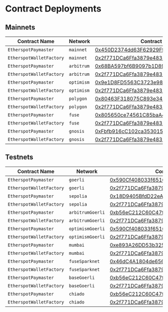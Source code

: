 # Contract Deployments

## Mainnets

| Contract Name | Network | Contract Address | Transaction Hash |  
| --- | --- | --- |  --- |
| `EtherspotPaymaster` | `mainnet` | [0x450D2374dd63F62929Ff8C64B443c17A139B669A](https://etherscan.io/address/0x450D2374dd63F62929Ff8C64B443c17A139B669A) | [0x2ef5ca5029bb5d19409e4b4bc9ccded543c4103dea671f5765eb2797546c6e5f](https://etherscan.io/tx/0x2ef5ca5029bb5d19409e4b4bc9ccded543c4103dea671f5765eb2797546c6e5f) |
| `EtherspotWalletFactory` | `mainnet` | [0x2f771DCa6Ffa3879e48355E8A4aF5b81d82A6164](https://etherscan.io/address/0x2f771DCa6Ffa3879e48355E8A4aF5b81d82A6164) | [0x3ca459c129ed9a744a5e5878043d521d7b476211ea6f28dcc9b21ac24ed92aa5](https://etherscan.io/tx/0x3ca459c129ed9a744a5e5878043d521d7b476211ea6f28dcc9b21ac24ed92aa5) |
| `EtherspotPaymaster` | `arbitrum` | [0x68BA597bf6B9097b1D89b8E0D34646D30997f773](https://arbiscan.io/address/0x68BA597bf6B9097b1D89b8E0D34646D30997f773) | [0x7157252626bcec64811321d3d07074b5bbf68ade4d9547abb56bd99070df4e50](https://arbiscan.io/tx/0x7157252626bcec64811321d3d07074b5bbf68ade4d9547abb56bd99070df4e50) |
| `EtherspotWalletFactory` | `arbitrum` | [0x2f771DCa6Ffa3879e48355E8A4aF5b81d82A6164](https://arbiscan.io/address/0x2f771DCa6Ffa3879e48355E8A4aF5b81d82A6164) | [0x58fc350839e9cbab912cdef0a6df31200f3ad515fbd5a77586adcb9e77a06fa8](https://arbiscan.io/tx/0x58fc350839e9cbab912cdef0a6df31200f3ad515fbd5a77586adcb9e77a06fa8) |
| `EtherspotPaymaster` | `optimism` | [0x9e1D8FD5563C3723e98539b0DD0972f6e1Bd5a4d](https://optimistic.etherscan.io/address/0x9e1D8FD5563C3723e98539b0DD0972f6e1Bd5a4d) | [0xd84daca537a4c64e9152dbceaa5ee754c04ed6a8fed5b6a19b881e1fbdcd6fdb](https://optimistic.etherscan.io/tx/0xd84daca537a4c64e9152dbceaa5ee754c04ed6a8fed5b6a19b881e1fbdcd6fdb) |
| `EtherspotWalletFactory` | `optimism` | [0x2f771DCa6Ffa3879e48355E8A4aF5b81d82A6164](https://optimistic.etherscan.io/address/0x2f771DCa6Ffa3879e48355E8A4aF5b81d82A6164) | [0x2d8826784c9c77ff485336a6af122ef6194946599132ab1e095c38b79aec5cea](https://optimistic.etherscan.io/tx/0x2d8826784c9c77ff485336a6af122ef6194946599132ab1e095c38b79aec5cea) |
| `EtherspotPaymaster` | `polygon` | [0x80463F318075C893e343EeC461BbeB445fDe7951](https://polygonscan.com/address/0x80463F318075C893e343EeC461BbeB445fDe7951) | [0x55f302aa5ddeca5c5b7989ea4cc9d3194a485bff631a2b5262f863d6d47ddcdf](https://polygonscan.com/tx/0x55f302aa5ddeca5c5b7989ea4cc9d3194a485bff631a2b5262f863d6d47ddcdf) |
| `EtherspotWalletFactory` | `polygon` | [0x2f771DCa6Ffa3879e48355E8A4aF5b81d82A6164](https://polygonscan.com/address/0x2f771DCa6Ffa3879e48355E8A4aF5b81d82A6164) | [0x3d16ac300ffbbb28c9c7cd63a6bfd8763eb6f6aad7d6797b073cd5048a4c3a19](https://polygonscan.com/tx/0x3d16ac300ffbbb28c9c7cd63a6bfd8763eb6f6aad7d6797b073cd5048a4c3a19) |
| `EtherspotPaymaster` | `fuse` | [0x805650ce74561C85baA44a8Bd13E19633Fd0F79d](https://explorer.fuse.io/address/0x805650ce74561C85baA44a8Bd13E19633Fd0F79d) | [0xa5f21a8a5bd04f5fa7fba5f8a6d12c568a98afa697ec1c534aa5d935f3a214aa](https://explorer.fuse.io/tx/0xa5f21a8a5bd04f5fa7fba5f8a6d12c568a98afa697ec1c534aa5d935f3a214aa) |
| `EtherspotWalletFactory` | `fuse` | [0x2f771DCa6Ffa3879e48355E8A4aF5b81d82A6164](https://explorer.fuse.io/address/0x2f771DCa6Ffa3879e48355E8A4aF5b81d82A6164) | [0x5292363d570d6a3c301391de82ee343f17170a9f83fd707742923d266b16e969](https://explorer.fuse.io/tx/0x5292363d570d6a3c301391de82ee343f17170a9f83fd707742923d266b16e969) |
| `EtherspotPaymaster` | `gnosis` | [0xFbfb916cC102ca3530151B8A552696159c921025](https://gnosisscan.io/address/0xFbfb916cC102ca3530151B8A552696159c921025) | [0xab30155552faec7bd59a4a96a33f295d48f2b7ca23ab2e725b68d5a6f65f2395](https://gnosisscan.io/tx/0xab30155552faec7bd59a4a96a33f295d48f2b7ca23ab2e725b68d5a6f65f2395) |
| `EtherspotWalletFactory` | `gnosis` | [0x2f771DCa6Ffa3879e48355E8A4aF5b81d82A6164](https://gnosisscan.io/address/0x2f771DCa6Ffa3879e48355E8A4aF5b81d82A6164) | [0x59f5324630f49bd7e3a4a824ec5d4c9c648be45cd612871ab690dfb1db79f795](https://gnosisscan.io/tx/0x59f5324630f49bd7e3a4a824ec5d4c9c648be45cd612871ab690dfb1db79f795) |

## Testnets

| Contract Name | Network | Contract Address | Transaction Hash |
| --- | --- | --- |  --- |
| `EtherspotPaymaster` | `goerli` | [0x590Cf408033f6516F5CBA15189033bF7452fDa0c](https://goerli.etherscan.io/address/0x590Cf408033f6516F5CBA15189033bF7452fDa0c) | [0xdaf6a18abeb28db3c15ad7018167ee58b9c719ca6383f963815a661e62705b08](https://goerli.etherscan.io/tx/0xdaf6a18abeb28db3c15ad7018167ee58b9c719ca6383f963815a661e62705b08) |
| `EtherspotWalletFactory` | `goerli` | [0x2f771DCa6Ffa3879e48355E8A4aF5b81d82A6164](https://goerli.etherscan.io/address/0x2f771DCa6Ffa3879e48355E8A4aF5b81d82A6164) | [0x117f4139a577ab09d55ad2cf4312547bc4d1736f808680993829b2c236052e33](https://goerli.etherscan.io/tx/0x117f4139a577ab09d55ad2cf4312547bc4d1736f808680993829b2c236052e33) |
| `EtherspotPaymaster` | `sepolia` | [0x18D9405BfdD22eA84C0B481e0AAA4638e4F71Af4](https://sepolia.etherscan.io/address/0x18D9405BfdD22eA84C0B481e0AAA4638e4F71Af4) | [0xaa1241fa11d38162874cc824476f49348fcfa63e3d874da455d1d41abbba3015](https://sepolia.etherscan.io/tx/0xaa1241fa11d38162874cc824476f49348fcfa63e3d874da455d1d41abbba3015) |
| `EtherspotWalletFactory` | `sepolia` | [0x2f771DCa6Ffa3879e48355E8A4aF5b81d82A6164](https://sepolia.etherscan.io/address/0x2f771DCa6Ffa3879e48355E8A4aF5b81d82A6164) | [0x690e9e22d9c6815aefcea98d2262e9bec54c1de8e7b8d9b1eeda907a400d7e48](https://sepolia.etherscan.io/tx/0x690e9e22d9c6815aefcea98d2262e9bec54c1de8e7b8d9b1eeda907a400d7e48) |
| `EtherspotPaymaster` | `arbitrumGoerli` | [0xb56eC212C60C47fb7385f13b7247886FFa5E9D5C](https://goerli.arbiscan.io/address/0xb56eC212C60C47fb7385f13b7247886FFa5E9D5C) | [0x799eb3a0333ac989d590ba37429eed93be47f29446d826b31cb60a229617a774](https://goerli.arbiscan.io/tx/0x799eb3a0333ac989d590ba37429eed93be47f29446d826b31cb60a229617a774) |
| `EtherspotWalletFactory` | `arbitrumGoerli` | [0x2f771DCa6Ffa3879e48355E8A4aF5b81d82A6164](https://goerli.arbiscan.io/address/0x2f771DCa6Ffa3879e48355E8A4aF5b81d82A6164) | [0x92bee02f11b3768d90a374f91e0d573cceb870cce92064c2e196014f2d18dde8](https://goerli.arbiscan.io/tx/0x92bee02f11b3768d90a374f91e0d573cceb870cce92064c2e196014f2d18dde8) |
| `EtherspotPaymaster` | `optimismGoerli` | [0x590Cf408033f6516F5CBA15189033bF7452fDa0c](https://goerli-optimism.etherscan.io/address/0x590Cf408033f6516F5CBA15189033bF7452fDa0c) | [0xff5ab01b4b4251c4848b3443032acf252f922c74500d72f97f49ebc7c78a4051](https://goerli-optimism.etherscan.io/tx/0xff5ab01b4b4251c4848b3443032acf252f922c74500d72f97f49ebc7c78a4051) |
| `EtherspotWalletFactory` | `optimismGoerli` | [0x2f771DCa6Ffa3879e48355E8A4aF5b81d82A6164](https://goerli-optimism.etherscan.io/address/0x2f771dca6ffa3879e48355e8a4af5b81d82a6164) | [0xd5fcf21c67ccaee27f4c98758071f1159df98aee8d64ba84edd58735f3ee6812](https://goerli-optimism.etherscan.io/tx/0xd5fcf21c67ccaee27f4c98758071f1159df98aee8d64ba84edd58735f3ee6812) |
| `EtherspotPaymaster` | `mumbai` | [0xe893A26DD53b325BffAacDfA224692EfF4C448c4](https://mumbai.polygonscan.com/address/0xe893A26DD53b325BffAacDfA224692EfF4C448c4) | [0x95323ad04af70e5ece803267a94692677268de330f1aed3a4769bbc15d8d8a5c](https://mumbai.polygonscan.com/tx/0x95323ad04af70e5ece803267a94692677268de330f1aed3a4769bbc15d8d8a5c) |
| `EtherspotWalletFactory` | `mumbai` | [0x2f771DCa6Ffa3879e48355E8A4aF5b81d82A6164](https://mumbai.polygonscan.com/address/0x2f771DCa6Ffa3879e48355E8A4aF5b81d82A6164) | [0x7c70865396f5f5397e3edc8c6d777172827d81599cf206108781065df863cfb9](https://mumbai.polygonscan.com/tx/0x7c70865396f5f5397e3edc8c6d777172827d81599cf206108781065df863cfb9) |
| `EtherspotPaymaster` | `fuseSparknet` | [0x46dC4A1804de656551Ff30A53dd39ED373B30520](https://explorer.fusespark.io/address/0x46dC4A1804de656551Ff30A53dd39ED373B30520) | [0xd8d680f5677f6ccf9e59ae4775b2b5a89c29920af95ca9aa0d4e6227ff2e4daa](https://explorer.fusespark.io/tx/0xd8d680f5677f6ccf9e59ae4775b2b5a89c29920af95ca9aa0d4e6227ff2e4daa) |
| `EtherspotWalletFactory` | `fuseSparknet` | [0x2f771DCa6Ffa3879e48355E8A4aF5b81d82A6164](https://explorer.fusespark.io/address/0x2f771DCa6Ffa3879e48355E8A4aF5b81d82A6164) | [0xa5608a33d27162aec4ef03fc0883f92385ebf65c68c47c9828d5a8d8022c7ba4](https://explorer.fusespark.io/tx/0xa5608a33d27162aec4ef03fc0883f92385ebf65c68c47c9828d5a8d8022c7ba4) |
| `EtherspotPaymaster` | `baseGoerli` | [0xb56eC212C60C47fb7385f13b7247886FFa5E9D5C](https://base-goerli.blockscout.com/address/0xb56eC212C60C47fb7385f13b7247886FFa5E9D5C) | [0x337881168a873ef84d48c84ef51da1dfb7a9da91ecbcaf6934548691088f7eb3](https://base-goerli.blockscout.com/tx/0x337881168a873ef84d48c84ef51da1dfb7a9da91ecbcaf6934548691088f7eb3) |
| `EtherspotWalletFactory` | `baseGoerli` | [0x2f771DCa6Ffa3879e48355E8A4aF5b81d82A6164](https://base-goerli.blockscout.com/address/0x2f771DCa6Ffa3879e48355E8A4aF5b81d82A6164) | [0x9412af5ce43334573616383fe735be2c7245029cf90170bf91dffd705ddfb2d0](https://base-goerli.blockscout.com/tx/0x9412af5ce43334573616383fe735be2c7245029cf90170bf91dffd705ddfb2d0) |
| `EtherspotPaymaster` | `chiado` | [0xb56eC212C60C47fb7385f13b7247886FFa5E9D5C](https://blockscout.chiadochain.net/address/0xb56eC212C60C47fb7385f13b7247886FFa5E9D5C) | [0x934ee73fed9cad10772337a8c94ea454646eb17e105dc6bc8b9cd495435ff754](https://blockscout.chiadochain.net/tx/0x934ee73fed9cad10772337a8c94ea454646eb17e105dc6bc8b9cd495435ff754) |
| `EtherspotWalletFactory` | `chiado` | [0x2f771DCa6Ffa3879e48355E8A4aF5b81d82A6164](https://blockscout.chiadochain.net/address/0x2f771DCa6Ffa3879e48355E8A4aF5b81d82A6164) | [0x857664729b8f09c2b48f99582184388ac35240073ede6919c889422b84b8e461](https://blockscout.chiadochain.net/tx/0x857664729b8f09c2b48f99582184388ac35240073ede6919c889422b84b8e461) |
